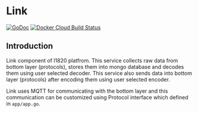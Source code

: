# Link
[![GoDoc](https://img.shields.io/badge/godoc-reference-blue.svg?style=flat-square)](https://godoc.org/github.com/I1820/link)
[![Docker Cloud Build Status](https://img.shields.io/docker/cloud/build/i1820/link.svg?style=flat-square)](https://hub.docker.com/r/i1820/link)

## Introduction

Link component of I1820 platfrom. This service collects
raw data from bottom layer (protocols), stores them into mongo database
and decodes them using user selected decoder.
This service also sends data into bottom layer (protocols) after
encoding them using user selected encoder.

Link uses MQTT for communicating with the bottom layer and this communication can be customized
using Protocol interface which defined in `app/app.go`.
